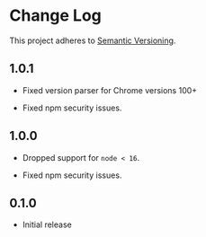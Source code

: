 # Change Log

This project adheres to [Semantic Versioning](http://semver.org/).

## 1.0.1

- Fixed version parser for Chrome versions 100+

- Fixed npm security issues.

## 1.0.0

- Dropped support for `node < 16`.

- Fixed npm security issues.

## 0.1.0

- Initial release
